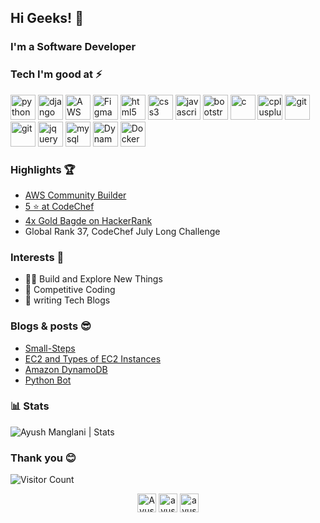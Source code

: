 ## Hi Geeks! 👋

### I'm a Software Developer

### Tech I'm good at ⚡
<p align="left">
<img src="https://devicons.github.io/devicon/devicon.git/icons/python/python-original.svg" alt="python" width="40" height="40"/> 
<img src="https://devicons.github.io/devicon/devicon.git/icons/django/django-original.svg" alt="django" width="40" height="40"/> 
<img src="https://cdn.icon-icons.com/icons2/2407/PNG/512/aws_icon_146074.png" alt="AWS" width="40" height="40"/>
<img src="https://cdn.iconscout.com/icon/free/png-256/figma-1693589-1442630.png" alt="Figma" width="40" height="40"/>
<img src="https://devicons.github.io/devicon/devicon.git/icons/html5/html5-original-wordmark.svg" alt="html5" width="40" height="40"/> 
<img src="https://devicons.github.io/devicon/devicon.git/icons/css3/css3-original-wordmark.svg" alt="css3" width="40" height="40"/> 
<img src="https://devicons.github.io/devicon/devicon.git/icons/javascript/javascript-original.svg" alt="javascript" width="40" height="40"/> 
<img src="https://devicons.github.io/devicon/devicon.git/icons/bootstrap/bootstrap-plain.svg" alt="bootstrap" width="40" height="40"/> 
<img src="https://devicons.github.io/devicon/devicon.git/icons/c/c-original.svg" alt="c" width="40" height="40"/> 
<img src="https://devicons.github.io/devicon/devicon.git/icons/cplusplus/cplusplus-original.svg" alt="cplusplus" width="40" height="40"/> 
<img src="https://www.vectorlogo.zone/logos/git-scm/git-scm-icon.svg" alt="git" width="40" height="40"/> 
<img src="https://devicons.github.io/devicon/devicon.git/icons/linux/linux-original.svg" alt="git" width="40" height="40"/> 
<img src="https://cdn.iconscout.com/icon/free/png-512/jquery-10-1175155.png" alt="jquery" width="40" height="40"/>
<img src="https://i.pinimg.com/originals/50/f1/58/50f1582a95bdac10f1c3fa295c8b947b.png" alt="mysql" width="40" height="40"/>
<img src="https://mpng.subpng.com/20190301/hhs/kisspng-amazon-dynamodb-amazon-web-services-database-data-aws-dynamodb-logo-svg-vector-amp-png-transparent-5c792300a53151.4650116715514426886766.jpg" alt="Dynamo DB" width="40" height="40"/>
<img src="https://cdn3.iconfinder.com/data/icons/logos-and-brands-adobe/512/97_Docker-512.png" alt="Docker" width="40" height="40"/>
</p>

### Highlights 🏆
 - [AWS Community Builder](https://www.linkedin.com/posts/ayush-manglani-58a1a6162_awscommunity-aws-cloudcomputing-activity-6724672695683817473-zQF9)
 - [5 ⭐ at CodeChef](https://www.codechef.com/users/ayush_005)
 - [4x Gold Bagde on HackerRank](https://www.hackerrank.com/ayush_manglani)
 - Global Rank 37, CodeChef July Long Challenge
 
 ### Interests 💯
 - 👨‍💻 Build and Explore New Things
 - 🍕 Competitive Coding
 - 📰 writing Tech Blogs

### Blogs & posts 😎 
- [Small-Steps](http://small-steps.herokuapp.com/)
- [EC2 and Types of EC2 Instances](https://medium.com/@ayush.manglani/amazon-ec2-type-of-ec2-instances-802d9e9c4fc7)
- [Amazon DynamoDB](https://medium.com/@ayush.manglani/amazon-dynamodb-e5fc12193933)
- [Python Bot](https://www.linkedin.com/posts/ayush-manglani-58a1a6162_python-selenium-pythonprogramming-activity-6661942482412150784-6Hv1)
 
### 📊 Stats

<img src="https://github-readme-stats.vercel.app/api?username=ayushmanglani&show_icons=true&theme=gotham" alt="Ayush Manglani | Stats" />
 
 ### Thank you 😊

![Visitor Count](https://profile-counter.glitch.me/{Ayushmanglani}/count.svg)

<p align="center">
<a href="https://linkedin.com/in/ayush-manglani-58a1a6162" target="blank"><img align="center" src="https://cdn.jsdelivr.net/npm/simple-icons@3.0.1/icons/linkedin.svg" alt="Ayushmanglani" height="30" width="30" /></a>
<a href="https://instagram.com/ayush_manglani" target="blank"><img align="center" src="https://cdn.jsdelivr.net/npm/simple-icons@3.0.1/icons/instagram.svg" alt="ayush_manglani" height="30" width="30" /></a>
<a href="https://img.shields.io/badge/-Gmail-c14438?style=flat-square&logo=Gmail&logoColor=white&link=mailto:ayush.manglani@gmail.com" target="blank"><img align="center" src="https://freepngimg.com/thumb/gmail/62637-computer-icon-icons-scalable-vector-graphics-size.png" alt="ayush_manglani" height="30" width="30" /></a>
 
